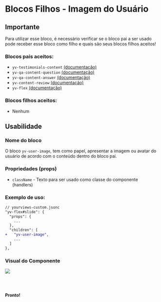 # Blocos Filhos - Imagem do Usuário

## Importante

Para utilizar esse bloco, é necessário verificar se o bloco pai a ser usado pode receber esse bloco como filho e quais são seus blocos filhos aceitos!

### Blocos pais aceitos:

 - `yv-testimonials-content` [(documentação)](https://github.com/yourviewsbyhiplatform/documentacoes/blob/master/Blocos%20Filhos%20-%20Conte%C3%BAdo%20Testemunhos.md)
 - `yv-qa-content-question` [(documentação)](#)
 - `yv-qa-content-answer` [(documentação)](#)
 - `yv-content-review` [(documentação)](https://github.com/yourviewsbyhiplatform/documentacoes/blob/master/Blocos%20Filhos%20-%20Conte%C3%BAdo%20Interno%20das%20avalia%C3%A7%C3%B5es.md)
 - `yv-flex` [(documentação)](https://github.com/yourviewsbyhiplatform/documentacoes/blob/master/Blocos%20Filhos%20-%20Flex%20Box.md)

### Blocos filhos aceitos:

- Nenhum
 
## Usabilidade

### Nome do bloco

O bloco `yv-user-image`, tem como papel, apresentar a imagem ou avatar do usuário de acordo com o conteúdo dentro do bloco pai.

### Propriedades (props)

 - `className` - Texto para ser usado como classe do componente (handlers)

### Exemplo de uso:

```diff
// yourviews-custom.jsonc
"yv-flex#slide": {
  "props": {
    ...
  },
  "children": [
+   "yv-user-image",
    ...
  ]
},
```

### Visual do Componente
![](https://i.imgur.com/qT0MoxK.png)

<br>
<br>

**Pronto!**

<!--stackedit_data:
eyJoaXN0b3J5IjpbOTk1MzQyMDA3XX0=
-->